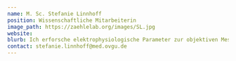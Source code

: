 ```yaml
---
name: M. Sc. Stefanie Linnhoff
position: Wissenschaftliche Mitarbeiterin
image_path: https://zaehlelab.org/images/SL.jpg
website:
blurb: Ich erforsche elektrophysiologische Parameter zur objektiven Messung von Erschöpfung (Fatigue) bei gesunden Erwachsenen sowie Patienten mit Multipler Sklerose. Dazu untersuche ich die Wirksamkeit transkranieller Gleichstromstimulation in der Fatigue-Behandlung bei Patienten mit Multipler Sklerose.
contact: stefanie.linnhoff@med.ovgu.de
---
```

